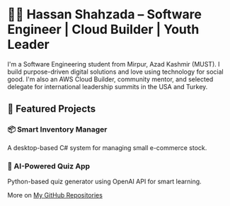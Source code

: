 # 👨‍💻 Hassan Shahzada – Software Engineer | Cloud Builder | Youth Leader

I'm a Software Engineering student from Mirpur, Azad Kashmir (MUST). I build purpose-driven digital solutions and love using technology for social good. I'm also an AWS Cloud Builder, community mentor, and selected delegate for international leadership summits in the USA and Turkey.

## 🚀 Featured Projects

### 📦 Smart Inventory Manager
A desktop-based C# system for managing small e-commerce stock.

### 🧠 AI-Powered Quiz App
Python-based quiz generator using OpenAI API for smart learning.

More on [My GitHub Repositories](https://github.com/hassanshahzada85)

